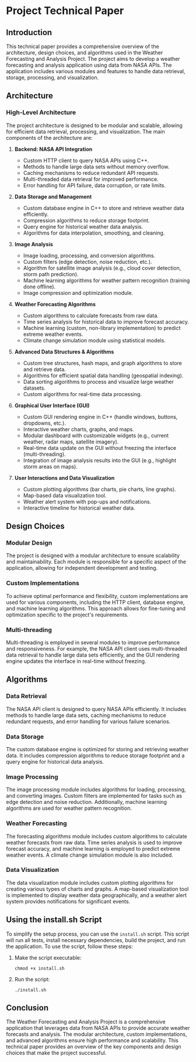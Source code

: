 # Project Technical Paper

## Introduction

This technical paper provides a comprehensive overview of the architecture, design choices, and algorithms used in the Weather Forecasting and Analysis Project. The project aims to develop a weather forecasting and analysis application using data from NASA APIs. The application includes various modules and features to handle data retrieval, storage, processing, and visualization.

## Architecture

### High-Level Architecture

The project architecture is designed to be modular and scalable, allowing for efficient data retrieval, processing, and visualization. The main components of the architecture are:

1. **Backend: NASA API Integration**
   - Custom HTTP client to query NASA APIs using C++.
   - Methods to handle large data sets without memory overflow.
   - Caching mechanisms to reduce redundant API requests.
   - Multi-threaded data retrieval for improved performance.
   - Error handling for API failure, data corruption, or rate limits.

2. **Data Storage and Management**
   - Custom database engine in C++ to store and retrieve weather data efficiently.
   - Compression algorithms to reduce storage footprint.
   - Query engine for historical weather data analysis.
   - Algorithms for data interpolation, smoothing, and cleaning.

3. **Image Analysis**
   - Image loading, processing, and conversion algorithms.
   - Custom filters (edge detection, noise reduction, etc.).
   - Algorithm for satellite image analysis (e.g., cloud cover detection, storm path prediction).
   - Machine learning algorithms for weather pattern recognition (training done offline).
   - Image compression and optimization module.

4. **Weather Forecasting Algorithms**
   - Custom algorithms to calculate forecasts from raw data.
   - Time series analysis for historical data to improve forecast accuracy.
   - Machine learning (custom, non-library implementation) to predict extreme weather events.
   - Climate change simulation module using statistical models.

5. **Advanced Data Structures & Algorithms**
   - Custom tree structures, hash maps, and graph algorithms to store and retrieve data.
   - Algorithms for efficient spatial data handling (geospatial indexing).
   - Data sorting algorithms to process and visualize large weather datasets.
   - Custom algorithms for real-time data processing.

6. **Graphical User Interface (GUI)**
   - Custom GUI rendering engine in C++ (handle windows, buttons, dropdowns, etc.).
   - Interactive weather charts, graphs, and maps.
   - Modular dashboard with customizable widgets (e.g., current weather, radar maps, satellite imagery).
   - Real-time data update on the GUI without freezing the interface (multi-threading).
   - Integration of image analysis results into the GUI (e.g., highlight storm areas on maps).

7. **User Interactions and Data Visualization**
   - Custom plotting algorithms (bar charts, pie charts, line graphs).
   - Map-based data visualization tool.
   - Weather alert system with pop-ups and notifications.
   - Interactive timeline for historical weather data.

## Design Choices

### Modular Design

The project is designed with a modular architecture to ensure scalability and maintainability. Each module is responsible for a specific aspect of the application, allowing for independent development and testing.

### Custom Implementations

To achieve optimal performance and flexibility, custom implementations are used for various components, including the HTTP client, database engine, and machine learning algorithms. This approach allows for fine-tuning and optimization specific to the project's requirements.

### Multi-threading

Multi-threading is employed in several modules to improve performance and responsiveness. For example, the NASA API client uses multi-threaded data retrieval to handle large data sets efficiently, and the GUI rendering engine updates the interface in real-time without freezing.

## Algorithms

### Data Retrieval

The NASA API client is designed to query NASA APIs efficiently. It includes methods to handle large data sets, caching mechanisms to reduce redundant requests, and error handling for various failure scenarios.

### Data Storage

The custom database engine is optimized for storing and retrieving weather data. It includes compression algorithms to reduce storage footprint and a query engine for historical data analysis.

### Image Processing

The image processing module includes algorithms for loading, processing, and converting images. Custom filters are implemented for tasks such as edge detection and noise reduction. Additionally, machine learning algorithms are used for weather pattern recognition.

### Weather Forecasting

The forecasting algorithms module includes custom algorithms to calculate weather forecasts from raw data. Time series analysis is used to improve forecast accuracy, and machine learning is employed to predict extreme weather events. A climate change simulation module is also included.

### Data Visualization

The data visualization module includes custom plotting algorithms for creating various types of charts and graphs. A map-based visualization tool is implemented to display weather data geographically, and a weather alert system provides notifications for significant events.

## Using the install.sh Script

To simplify the setup process, you can use the `install.sh` script. This script will run all tests, install necessary dependencies, build the project, and run the application. To use the script, follow these steps:

1. Make the script executable:
   ```
   chmod +x install.sh
   ```

2. Run the script:
   ```
   ./install.sh
   ```

## Conclusion

The Weather Forecasting and Analysis Project is a comprehensive application that leverages data from NASA APIs to provide accurate weather forecasts and analysis. The modular architecture, custom implementations, and advanced algorithms ensure high performance and scalability. This technical paper provides an overview of the key components and design choices that make the project successful.
